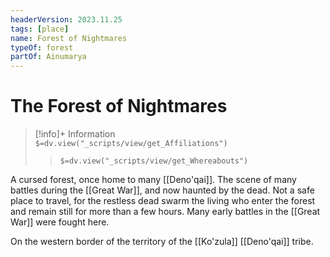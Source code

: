 ```yaml
---
headerVersion: 2023.11.25
tags: [place]
name: Forest of Nightmares
typeOf: forest
partOf: Ainumarya
---
```

# The Forest of Nightmares
>[!info]+ Information  
> `$=dv.view("_scripts/view/get_Affiliations")`  
>> `$=dv.view("_scripts/view/get_Whereabouts")`

A cursed forest, once home to many [[Deno'qai]]. The scene of many battles during the [[Great War]], and now haunted by the dead. Not a safe place to travel, for the restless dead swarm the living who enter the forest and remain still for more than a few hours. Many early battles in the [[Great War]] were fought here. 

On the western border of the territory of the [[Ko'zula]] [[Deno'qai]] tribe.

